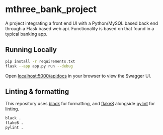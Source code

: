 # mthree_bank_project

A project integrating a front end UI with a Python/MySQL based back end through a Flask based web api. Functionality is based on that found in a typical banking app.

## Running Locally

```sh
pip install -r requirements.txt
flask --app app.py run --debug
```

Open [localhost:5000/apidocs](http://localhost:5000/apidocs/) in your browser to view the Swagger UI.

## Linting & formatting

This repository uses [black](https://github.com/psf/black) for formatting, and [flake8](https://flake8.pycqa.org) alongside [pylint](https://pylint.pycqa.org) for linting.

```sh
black .
flake8 .
pylint .
```
